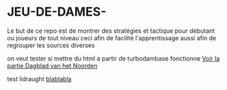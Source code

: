 # JEU-DE-DAMES-


Le but de ce repo est de montrer des stratégies et tactique pour débutant ou joueurs de tout niveau ceci afin de facilité l'apprentissage aussi afin de regrouper les sources diverses

on veut tester si mettre du html a partir de turbodambase fonctionne 
<a href="another.html">Voir la partie Dagblad van het Noorden</a>



test lidraught 
<a href="test_lidraught.html"> blablabla</a>
